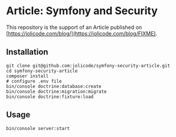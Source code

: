 # Article: Symfony and Security

This repository is the support of an Article published on
[https://jolicode.com/blog/](https://jolicode.com/blog/FIXME).


## Installation

    git clone git@github.com:jolicode/symfony-security-article.git
    cd symfony-security-article
    composer install
    # configure .env file
    bin/console doctrine:database:create
    bin/console doctrine:migration:migrate
    bin/console doctrine:fixture:load

## Usage

    bin/console server:start
